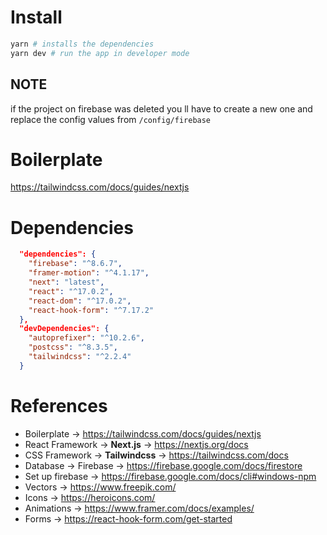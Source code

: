 # Install 
```bash
yarn # installs the dependencies
yarn dev # run the app in developer mode
```

## NOTE
if the project on firebase was deleted you ll have to create a new one and replace the config values from `/config/firebase`

# Boilerplate
https://tailwindcss.com/docs/guides/nextjs

# Dependencies

```json
  "dependencies": {
    "firebase": "^8.6.7",
    "framer-motion": "^4.1.17",
    "next": "latest",
    "react": "^17.0.2",
    "react-dom": "^17.0.2",
    "react-hook-form": "^7.17.2"
  },
  "devDependencies": {
    "autoprefixer": "^10.2.6",
    "postcss": "^8.3.5",
    "tailwindcss": "^2.2.4"
  }
```

# References

- Boilerplate -> https://tailwindcss.com/docs/guides/nextjs
- React Framework -> <b>Next.js</b> -> https://nextjs.org/docs
- CSS Framework -> <b>Tailwindcss</b> -> https://tailwindcss.com/docs
- Database -> Firebase -> https://firebase.google.com/docs/firestore
- Set up firebase -> https://firebase.google.com/docs/cli#windows-npm
- Vectors -> https://www.freepik.com/
- Icons -> https://heroicons.com/
- Animations -> https://www.framer.com/docs/examples/
- Forms -> https://react-hook-form.com/get-started